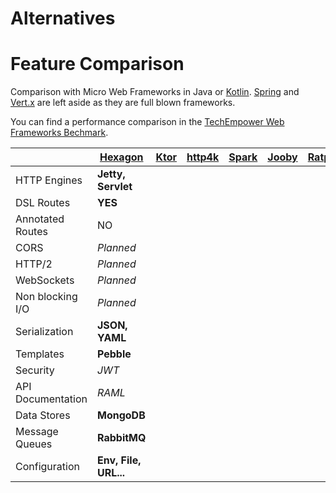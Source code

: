 
Alternatives
============

# Feature Comparison

Comparison with Micro Web Frameworks in Java or [Kotlin]. [Spring] and [Vert.x] are left aside as
they are full blown frameworks.

You can find a performance comparison in the [TechEmpower Web Frameworks Bechmark][benchmark]. 

|                 | [Hexagon]           | [Ktor] | [http4k] | [Spark] | [Jooby] | [Ratpack]
|-----------------|---------------------|--------|----------|---------|---------|----------
|HTTP Engines     |**Jetty, Servlet**   |        |          |         |         |
|DSL Routes       |**YES**              |        |          |         |         |
|Annotated Routes |NO                   |        |          |         |         |
|CORS             |*Planned*            |        |          |         |         |
|HTTP/2           |*Planned*            |        |          |         |         |
|WebSockets       |*Planned*            |        |          |         |         |
|Non blocking I/O |*Planned*            |        |          |         |         |
|Serialization    |**JSON, YAML**       |        |          |         |         |
|Templates        |**Pebble**           |        |          |         |         |
|Security         |*JWT*                |        |          |         |         |
|API Documentation|*RAML*               |        |          |         |         |
|Data Stores      |**MongoDB**          |        |          |         |         |
|Message Queues   |**RabbitMQ**         |        |          |         |         |
|Configuration    |**Env, File, URL...**|        |          |         |         |

[Kotlin]: http://kotlinlang.org

[Spring]: https://spring.io
[Vert.x]: http://vertx.io
[benchmark]: https://www.techempower.com/benchmarks

[Hexagon]: http://hexagonkt.com
[Ktor]: http://ktor.io
[http4k]: http://http4k.org
[Spark]: http://sparkjava.com
[Jooby]: http://jooby.org
[Ratpack]: http://ratpack.io
